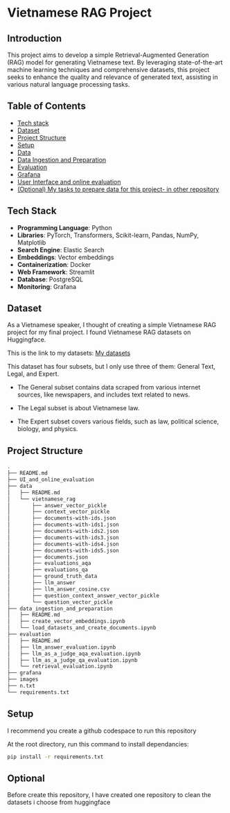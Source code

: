# Vietnamese RAG Project

## Introduction
This project aims to develop a simple Retrieval-Augmented Generation (RAG) model for generating Vietnamese text. By leveraging state-of-the-art machine learning techniques and comprehensive datasets, this project seeks to enhance the quality and relevance of generated text, assisting in various natural language processing tasks.

## Table of Contents

- [Tech stack](#tech-stack)
- [Dataset](#dataset)
- [Project Structure](#project-structure)
- [Setup](#setup)
- [Data](data/README.md)
- [Data Ingestion and Preparation](data_ingestion_and_preparation/README.md)
- [Evaluation](evaluation/README.md)
- [Grafana](grafana/README.md)
- [User Interface and online evaluation](UI_and_online_evaluation/README.md)
- [(Optional) My tasks to prepare data for this project- in other repository](#optional)



## Tech Stack
- **Programming Language**: Python
- **Libraries**: PyTorch, Transformers, Scikit-learn, Pandas, NumPy, Matplotlib
- **Search Engine**: Elastic Search
- **Embeddings**: Vector embeddings
- **Containerization**: Docker
- **Web Framework**: Streamlit
- **Database**: PostgreSQL
- **Monitoring**: Grafana


## Dataset
As a Vietnamese speaker, I thought of creating a simple Vietnamese RAG project for my final project. I found Vietnamese RAG datasets on Huggingface.

This is the link to my datasets: [My datasets](https://huggingface.co/datasets/DuyTa/vi_RAG/viewer/LegalRAG)

This dataset has four subsets, but I only use three of them: General Text, Legal, and Expert.

- The General subset contains data scraped from various internet sources, like newspapers, and includes text related to news.

- The Legal subset is about Vietnamese law.

- The Expert subset covers various fields, such as law, political science, biology, and physics.


## Project Structure

```bash
.
├── README.md
├── UI_and_online_evaluation
├── data
│   ├── README.md
│   └── vietnamese_rag
│       ├── answer_vector_pickle
│       ├── context_vector_pickle
│       ├── documents-with-ids.json
│       ├── documents-with-ids1.json
│       ├── documents-with-ids2.json
│       ├── documents-with-ids3.json
│       ├── documents-with-ids4.json
│       ├── documents-with-ids5.json
│       ├── documents.json
│       ├── evaluations_aqa
│       ├── evaluations_qa
│       ├── ground_truth_data
│       ├── llm_answer
│       ├── llm_answer_cosine.csv
│       ├── question_context_answer_vector_pickle
│       └── question_vector_pickle
├── data_ingestion_and_preparation
│   ├── README.md
│   ├── create_vector_embeddings.ipynb
│   └── load_datasets_and_create_documents.ipynb
├── evaluation
│   ├── README.md
│   ├── llm_answer_evaluation.ipynb
│   ├── llm_as_a_judge_aqa_evaluation.ipynb
│   ├── llm_as_a_judge_qa_evaluation.ipynb
│   └── retrieval_evaluation.ipynb
├── grafana
├── images
├── n.txt
└── requirements.txt
```

## Setup

I recommend you create a github codespace to run this repository

At the root directory, run this command to install dependancies:

```bash
pip install -r requirements.txt
```

## Optional

Before create this repository, I have created one repository to clean the datasets i choose from huggingface 